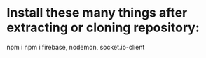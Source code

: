 <h1>Install these many things after extracting or cloning repository:</h1>
<p>
npm i 
npm i firebase, nodemon, socket.io-client
</p>
